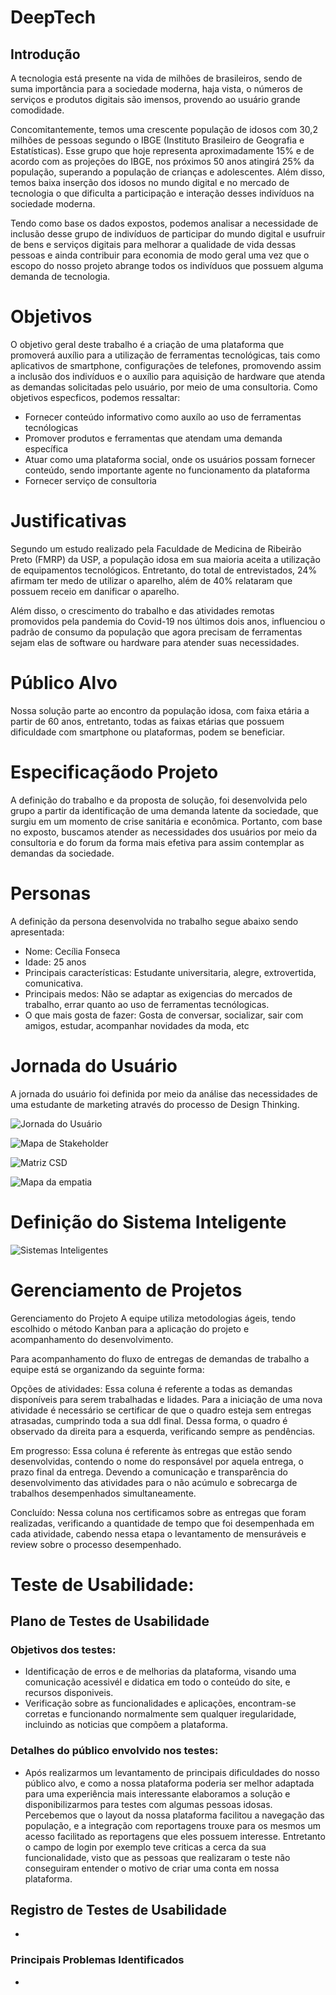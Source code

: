 # DeepTech

## Introdução

A tecnologia está presente na vida de milhões de brasileiros, sendo de suma importância para a sociedade moderna, haja vista, o números de serviços e produtos digitais são imensos, provendo ao usuário grande comodidade. 

Concomitantemente, temos uma crescente população de idosos com 30,2 milhões de pessoas segundo o IBGE (Instituto Brasileiro de Geografia e Estatísticas). Esse grupo que hoje representa aproximadamente 15% e de acordo com as projeções do IBGE, nos próximos 50 anos atingirá 25% da população, superando a população de crianças e adolescentes. Além disso, temos baixa inserção dos idosos no mundo digital e no mercado de tecnologia o que dificulta a participação e interação desses indivíduos na sociedade moderna.

 Tendo como base os dados expostos, podemos analisar a necessidade de inclusão desse grupo de indivíduos de participar do mundo digital e usufruir de bens e serviços digitais para melhorar a qualidade de vida dessas pessoas e ainda contribuir para economia de modo geral uma vez que o escopo do nosso projeto abrange todos os indivíduos que possuem alguma demanda de tecnologia.
 
 # Objetivos
 
O objetivo geral deste trabalho é a criação de uma plataforma que promoverá auxílio para a utilização de ferramentas tecnológicas, tais como aplicativos de smartphone, configurações de telefones, promovendo assim a inclusão dos indivíduos e o auxílio para aquisição de hardware que atenda as demandas solicitadas pelo usuário, por meio de uma consultoria. Como objetivos especficos, podemos ressaltar:

* Fornecer conteúdo informativo como auxílo ao uso de ferramentas tecnólogicas
* Promover produtos e ferramentas que atendam uma demanda específica
* Atuar como uma plataforma social, onde os usuários possam fornecer conteúdo, sendo importante agente no funcionamento da plataforma
* Fornecer serviço de consultoria

# Justificativas

Segundo um estudo realizado pela Faculdade de Medicina de Ribeirão Preto (FMRP) da USP, a população idosa em sua maioria aceita a utilização de equipamentos tecnológicos. Entretanto, do total de entrevistados, 24% afirmam ter medo de utilizar o aparelho, além de 40% relataram que possuem receio em danificar o aparelho. 

Além disso, o crescimento do trabalho e das atividades remotas promovidos pela pandemia do Covid-19 nos últimos dois anos, influenciou o padrão de consumo da população que agora precisam de ferramentas sejam elas de software ou hardware para atender suas necessidades. 

# Público Alvo
Nossa solução parte ao encontro da população idosa, com faixa etária a partir de 60 anos, entretanto, todas as faixas etárias que possuem dificuldade com smartphone ou plataformas, podem se beneficiar. 

# Especificaçãodo Projeto
A definição do trabalho e da proposta de solução, foi desenvolvida pelo grupo a partir da identificação de uma demanda latente da sociedade, que surgiu em um momento de crise sanitária e econômica. Portanto, com base no exposto, buscamos atender as necessidades dos usuários por meio da consultoria e do forum da forma mais efetiva para assim contemplar as demandas da sociedade.               

# Personas

A definição da persona desenvolvida no trabalho segue abaixo sendo apresentada:

* Nome: Cecília Fonseca
* Idade: 25 anos
* Principais características: Estudante universitaria, alegre,
extrovertida, comunicativa.
* Principais medos: Não se adaptar as exigencias do mercados de
trabalho, errar quanto ao uso de ferramentas tecnólogicas.
* O que mais gosta de fazer: Gosta de conversar, socializar, sair com
amigos, estudar, acompanhar novidades da moda, etc

# Jornada do Usuário
A jornada do usuário foi definida por meio da análise das necessidades de uma estudante de marketing através do processo de Design Thinking.

![Jornada do Usuário](https://github.com/BernardPaes/TI02-DeepTech/blob/main/Documenta%C3%A7%C3%A3o/jornadaUsuario.png)


![Mapa de Stakeholder](https://github.com/BernardPaes/TI02-DeepTech/blob/main/Documenta%C3%A7%C3%A3o/mapaStakeholders.png)


![Matriz CSD](https://github.com/BernardPaes/TI02-DeepTech/blob/main/Documenta%C3%A7%C3%A3o/matrizCSD.png)


![Mapa da empatia](https://github.com/BernardPaes/TI02-DeepTech/blob/main/Documenta%C3%A7%C3%A3o/mapaEmpatia.png)

# Definição do Sistema Inteligente

![Sistemas Inteligentes](https://github.com/BernardPaes/TI02-DeepTech/blob/main/Documenta%C3%A7%C3%A3o/elementosSistemasInteligentes.png)

# Gerenciamento de Projetos

Gerenciamento do Projeto
A equipe utiliza metodologias ágeis, tendo escolhido o método Kanban para a aplicação do projeto e acompanhamento do desenvolvimento. 

Para acompanhamento do fluxo de entregas de demandas de trabalho a equipe está se organizando da seguinte forma: 


Opções de atividades:  Essa coluna é referente a todas as demandas disponíveis para serem trabalhadas e lidades. Para a iniciação de uma nova atividade é necessário se certificar de que o quadro esteja sem entregas atrasadas, cumprindo toda a sua ddl final. Dessa forma, o quadro é observado da direita para a esquerda, verificando sempre as pendências.

Em progresso:  Essa coluna é referente às entregas que estão sendo desenvolvidas, contendo o nome do responsável por aquela entrega,  o prazo final da entrega. Devendo a comunicação e transparência do desenvolvimento das atividades para o não acúmulo e sobrecarga de trabalhos desempenhados simultaneamente. 

Concluído:  Nessa coluna nos certificamos sobre as entregas que foram realizadas, verificando a quantidade de	tempo que foi desempenhada em cada atividade, cabendo nessa etapa o levantamento de mensuráveis e review sobre o processo desempenhado.  

# Teste de Usabilidade:

## Plano de Testes de Usabilidade

### Objetivos dos testes:

- Identificação de erros e de melhorias da plataforma, visando uma comunicação acessivél e didatica em todo o conteúdo do site, e recursos disponiveis. 
- Verificação sobre as funcionalidades e aplicações, encontram-se corretas e funcionando normalmente sem qualquer iregularidade, incluindo as noticias que compõem a plataforma. 

### Detalhes do público envolvido nos testes:

- Após realizarmos um levantamento de principais dificuldades do nosso público alvo, e como a nossa plataforma poderia ser melhor adaptada para uma experiência mais interessante  elaboramos a solução e disponibilizarmos para testes com algumas pessoas idosas. Percebemos que o layout da nossa plataforma facilitou a navegação das população, e a integração com reportagens trouxe para os mesmos um acesso facilitado as reportagens que eles possuem interesse. Entretanto o campo de login por exemplo teve criticas a cerca da sua funcionalidade, visto que as pessoas que realizaram o teste não conseguiram entender o motivo de criar uma conta em nossa plataforma. 


## Registro de Testes de Usabilidade
  
*
      
      
### Principais Problemas Identificados
*

